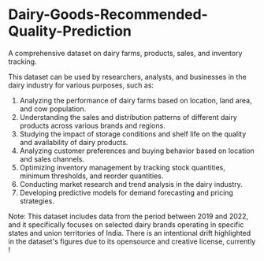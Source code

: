 # Dairy-Goods-Recommended-Quality-Prediction
A comprehensive dataset on dairy farms, products, sales, and inventory tracking. 

This dataset can be used by researchers, analysts, and businesses in the dairy industry for various purposes, such as:

1. Analyzing the performance of dairy farms based on location, land area, and cow population.
2. Understanding the sales and distribution patterns of different dairy products across various brands and regions.
3. Studying the impact of storage conditions and shelf life on the quality and availability of dairy products.
4. Analyzing customer preferences and buying behavior based on location and sales channels.
5. Optimizing inventory management by tracking stock quantities, minimum thresholds, and reorder quantities.
6. Conducting market research and trend analysis in the dairy industry.
7. Developing predictive models for demand forecasting and pricing strategies.

Note: This dataset includes data from the period between 2019 and 2022, and it specifically focuses on selected dairy brands operating in specific states and union territories of India. There is an intentional drift highlighted in the dataset's figures due to its opensource and creative license, currently !
